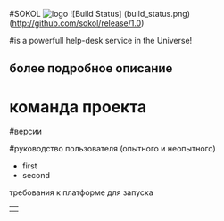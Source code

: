#SOKOL 
![logo](http://github.com/.png)
![Build Status] (build_status.png)(http://github.com/sokol/release/1.0)

#is a powerfull help-desk service in the Universe!
## более подробное описание

# команда проекта

#версии

#руководство пользователя (опытного и неопытного)


* first
* second

требования к платформе для запуска
<table>
    <tr>
    <th></th>
    </tr>
</hable>

